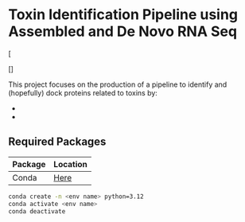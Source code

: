 # Toxin Identification Pipeline using Assembled and De Novo RNA Seq

[![]()

[![]()]

This project focuses on the production of a pipeline to identify and (hopefully) dock proteins related to toxins by:

-
-

## Required Packages 

|Package|Location|
|  ------ | ------ |
|Conda|[Here](https://anaconda.org/anaconda/conda)|

```sh
conda create -n <env name> python=3.12
conda activate <env name>
conda deactivate
```
